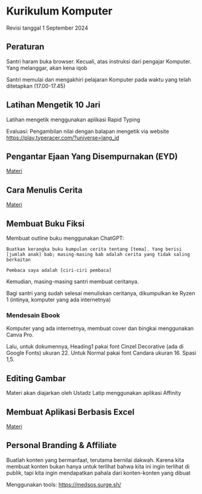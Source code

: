 # Kurikulum Komputer

Revisi tanggal 1 September 2024

## Peraturan

Santri haram buka browser. Kecuali, atas instruksi dari pengajar Komputer. Yang melanggar, akan kena iqob

Santri memulai dan mengakhiri pelajaran Komputer pada waktu yang telah ditetapkan (17.00-17.45)

## Latihan Mengetik 10 Jari

Latihan mengetik menggunakan aplikasi Rapid Typing

Evaluasi: Pengambilan nilai dengan balapan mengetik via website https://play.typeracer.com/?universe=lang_id

## Pengantar Ejaan Yang Disempurnakan (EYD)

[Materi](./materi-eyd.md)

## Cara Menulis Cerita

[Materi](./cara-menulis-cerita.md)

## Membuat Buku Fiksi

Membuat outline buku menggunakan ChatGPT:

```
Buatkan kerangka buku kumpulan cerita tentang [tema]. Yang berisi [jumlah anak] bab; masing-masing bab adalah cerita yang tidak saling berkaitan

Pembaca saya adalah [ciri-ciri pembaca]
```

Kemudian, masing-masing santri membuat ceritanya.

Bagi santri yang sudah selesai menuliskan ceritanya, dikumpulkan ke Ryzen 1 (intinya, komputer yang ada internetnya)

### Mendesain Ebook

Komputer yang ada internetnya, membuat cover dan bingkai menggunakan Canva Pro.

Lalu, untuk dokumennya, Heading1 pakai font Cinzel Decorative (ada di Google Fonts) ukuran 22. Untuk Normal pakai font Candara ukuran 16. Spasi 1,5.

## Editing Gambar

Materi akan diajarkan oleh Ustadz Latip menggunakan aplikasi Affinity

## Membuat Aplikasi Berbasis Excel

[Materi](./excel.md)

## Personal Branding & Affiliate

Buatlah konten yang bermanfaat, terutama bernilai dakwah. Karena kita membuat konten bukan hanya untuk terlihat bahwa kita ini ingin terlihat di publik, tapi kita ingin mendapatkan pahala dari konten-konten yang dibuat

Menggunakan tools: https://medsos.surge.sh/
